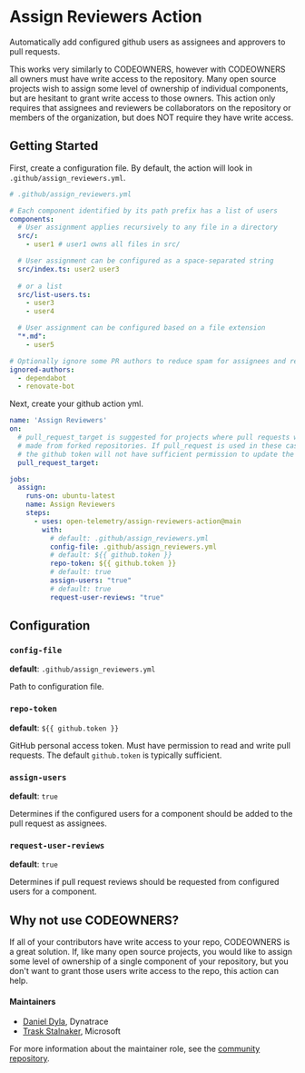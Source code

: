 # Assign Reviewers Action

Automatically add configured github users as assignees and approvers to pull requests.

This works very similarly to CODEOWNERS, however with CODEOWNERS all owners must have write access to the repository.
Many open source projects wish to assign some level of ownership of individual components, but are hesitant to grant write access to those owners.
This action only requires that assignees and reviewers be collaborators on the repository or members of the organization, but does NOT require they have write access.

## Getting Started

First, create a configuration file.
By default, the action will look in `.github/assign_reviewers.yml`.

```yaml
# .github/assign_reviewers.yml

# Each component identified by its path prefix has a list of users
components:
  # User assignment applies recursively to any file in a directory
  src/:
    - user1 # user1 owns all files in src/

  # User assignment can be configured as a space-separated string
  src/index.ts: user2 user3
  
  # or a list
  src/list-users.ts:
    - user3
    - user4

  # User assignment can be configured based on a file extension
  "*.md":
    - user5

# Optionally ignore some PR authors to reduce spam for assignees and reviewers
ignored-authors:
  - dependabot
  - renovate-bot
```

Next, create your github action yml.

```yaml
name: 'Assign Reviewers'
on:
  # pull_request_target is suggested for projects where pull requests will be
  # made from forked repositories. If pull_request is used in these cases,
  # the github token will not have sufficient permission to update the PR.
  pull_request_target:

jobs:
  assign:
    runs-on: ubuntu-latest
    name: Assign Reviewers
    steps:
      - uses: open-telemetry/assign-reviewers-action@main
        with:
          # default: .github/assign_reviewers.yml
          config-file: .github/assign_reviewers.yml
          # default: ${{ github.token }}
          repo-token: ${{ github.token }} 
          # default: true
          assign-users: "true"
          # default: true
          request-user-reviews: "true"
```

## Configuration

### `config-file`

**default**: `.github/assign_reviewers.yml`

Path to configuration file.

### `repo-token`

**default**: `${{ github.token }}`

GitHub personal access token.
Must have permission to read and write pull requests.
The default `github.token` is typically sufficient.

### `assign-users`

**default**: `true`

Determines if the configured users for a component should be added to the pull request as assignees.

### `request-user-reviews`

**default**: `true`

Determines if pull request reviews should be requested from configured users for a component.

## Why not use CODEOWNERS?

If all of your contributors have write access to your repo, CODEOWNERS is a great solution.
If, like many open source projects, you would like to assign some level of ownership of a single component of your repository, but you don't want to grant those users write access to the repo, this action can help.

#### Maintainers

- [Daniel Dyla](https://github.com/dyladan), Dynatrace
- [Trask Stalnaker](https://github.com/trask), Microsoft

For more information about the maintainer role, see the [community repository](https://github.com/open-telemetry/community/blob/main/guides/contributor/membership.md#maintainer).
